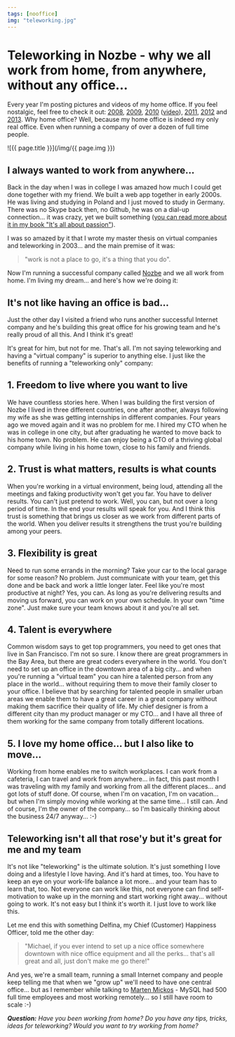 ```yaml
---
tags: [nooffice]
img: "teleworking.jpg"
---
```


# Teleworking in Nozbe - why we all work from home, from anywhere, without any office...

Every year I'm posting pictures and videos of my home office. If you feel nostalgic, feel free to check it out: [2008](https://sliwinski.com/declutter-your-desk-why-i-love-my-clutter-fre),
[2009](https://sliwinski.com/christmas-cleaning-clutter-free-productive-ho),
[2010](https://sliwinski.com/zen-in-my-new-2010-clutter-free-home-office)
([video](https://sliwinski.com/show-30-clutter-free-home-office-optimized-for-gtd)),
[2011](https://sliwinski.com/cable-management-in-my-home-office),
[2012](https://sliwinski.com/simplifying-productive-home-office-in-2012)
and
[2013](https://sliwinski.com/show-home-office-2013). Why home office? Well, because my home office is indeed my only real office. Even when running a company of over a dozen of full time people.

<!--More-->

![{{ page.title }}](/img/{{ page.img }})

## I always wanted to work from anywhere...

Back in the day when I was in college I was amazed how much I could get done together with my friend. We built a web app together in early 2000s. He was living and studying in Poland and I just moved to study in Germany. There was no Skype back then, no Github, he was on a dial-up connection... it was crazy, yet we built something ([you can read more about it in my book "It's all about passion"](https://sliwinski.com/passion)).

I was so amazed by it that I wrote my master thesis on virtual companies and teleworking in 2003... and the main premise of it was: 

> "work is not a place to go, it's a thing that you do". 

Now I'm running a successful company called [Nozbe][n] and we all work from home. I'm living my dream... and here's how we're doing it:



## It's not like having an office is bad...

Just the other day I visited a friend who runs another successful Internet company and he's building this great office for his growing team and he's really proud of all this. And I think it's great!

It's great for him, but not for me. That's all. I'm not saying teleworking and having a "virtual company" is superior to anything else. I just like the benefits of running a "teleworking only" company:

## 1. Freedom to live where you want to live

We have countless stories here. When I was building the first version of Nozbe I lived in three different countries, one after another, always following my wife as she was getting internships in different companies. Four years ago we moved again and it was no problem for me. I hired my CTO when he was in college in one city, but after graduating he wanted to move back to his home town. No problem. He can enjoy being a CTO of a thriving global company while living in his home town, close to his family and friends.

## 2. Trust is what matters, results is what counts

When you're working in a virtual environment, being loud, attending all the meetings and faking productivity won't get you far. You have to deliver results. You can't just pretend to work. Well, you can, but not over a long period of time. In the end your results will speak for you. And I think this trust is something that brings us closer as we work from different parts of the world. When you deliver results it strengthens the trust you're building among your peers. 

## 3. Flexibility is great

Need to run some errands in the morning? Take your car to the local garage for some reason? No problem. Just communicate with your team, get this done and be back and work a little longer later. Feel like you're most productive at night? Yes, you can. As long as you're delivering results and moving us forward, you can work on your own schedule. In your own "time zone". Just make sure your team knows about it and you're all set.

## 4. Talent is everywhere

Common wisdom says to get top programmers, you need to get ones that live in San Francisco. I'm not so sure. I know there are great programmers in the Bay Area, but there are great coders everywhere in the world. You don't need to set up an office in the downtown area of a big city... and when you're running a "virtual team" you can hire a talented person from any place in the world... without requiring them to move their family closer to your office. I believe that by searching for talented people in smaller urban areas we enable them to have a great career in a great company without making them sacrifice their quality of life. My chief designer is from a different city than my product manager or my CTO... and I have all three of them working for the same company from totally different locations.

## 5. I love my home office... but I also like to move...

Working from home enables me to switch workplaces. I can work from a cafeteria, I can travel and work from anywhere... in fact, this past month I was traveling with my family and working from all the different places... and got lots of stuff done. Of course, when I'm on vacation, I'm on vacation... but when I'm simply moving while working at the same time... I still can. And of course, I'm the owner of the company... so I'm basically thinking about the business 24/7 anyway... :-)

## Teleworking isn't all that rose'y but it's great for me and my team

It's not like "teleworking" is the ultimate solution. It's just something I love doing and a lifestyle I love having. And it's hard at times, too. You have to keep an eye on your work-life balance a lot more... and your team has to learn that, too. Not everyone can work like this, not everyone can find self-motivation to wake up in the morning and start working right away... without going to work. It's not easy but I think it's worth it. I just love to work like this.

Let me end this with something Delfina, my Chief (Customer) Happiness Officer, told me the other day:

> "Michael, if you ever intend to set up a nice office somewhere downtown with nice office equipment and all the perks... that's all great and all, just don't make me go there!"

And yes, we're a small team, running a small Internet company and people keep telling me that when we "grow up" we'll need to have one central office... but as I remember while talking to [Marten Mickos](https://sliwinski.com/marten-mickos) - MySQL had 500 full time employees and most working remotely... so I still have room to scale :-)

***Question:*** *Have you been working from home? Do you have any tips, tricks, ideas for teleworking? Would you want to try working from home?*


[iMagazine]: http://iMagazine.pl
[Dropbox]: http://db.tt/kD7Liux
[Evernote]: /how-i-use-evernote
[It's all about Passion!]: /passion
[Nozbe]: http://nozbe.com/
[s]: http://nozbe.com/signup
[#iPadOnly]: http://ipadonlybook.com/
[Productive! Magazine]: http://productivemag.com/
[Productive! Show]: /show
[Twitter]: http://twitter.com/MSliwinski



[n]: https://michael.gratis/nozbe